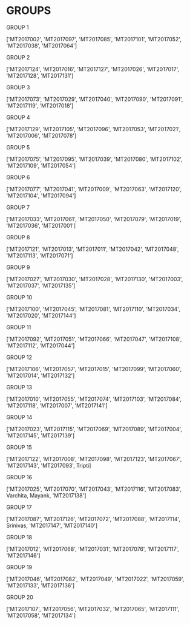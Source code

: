# GROUPS
GROUP 1

['MT2017002', 'MT2017097', 'MT2017085', 'MT2017101', 'MT2017052', 'MT2017038', 'MT2017064']

GROUP 2

['MT2017124', 'MT2017016', 'MT2017127', 'MT2017026', 'MT2017017', 'MT2017128', 'MT2017131']

GROUP 3

['MT2017073', 'MT2017029', 'MT2017040', 'MT2017090', 'MT2017091', 'MT2017119', 'MT2017018']

GROUP 4

['MT2017129', 'MT2017105', 'MT2017096', 'MT2017053', 'MT2017021', 'MT2017006', 'MT2017078']

GROUP 5

['MT2017075', 'MT2017095', 'MT2017039', 'MT2017080', 'MT2017102', 'MT2017109', 'MT2017054']

GROUP 6

['MT2017077', 'MT2017041', 'MT2017009', 'MT2017063', 'MT2017120', 'MT2017104', 'MT2017094']

GROUP 7

['MT2017033', 'MT2017061', 'MT2017050', 'MT2017079', 'MT2017019', 'MT2017036', 'MT2017001']

GROUP 8

['MT2017121', 'MT2017013', 'MT2017011', 'MT2017042', 'MT2017048', 'MT2017113', 'MT2017071']

GROUP 9

['MT2017027', 'MT2017030', 'MT2017028', 'MT2017130', 'MT2017003', 'MT2017037', 'MT2017135']

GROUP 10

['MT2017100', 'MT2017045', 'MT2017081', 'MT2017110', 'MT2017034', 'MT2017020', 'MT2017144']

GROUP 11

['MT2017092', 'MT2017051', 'MT2017066', 'MT2017047', 'MT2017108', 'MT2017112', 'MT2017044']

GROUP 12

['MT2017106', 'MT2017057', 'MT2017015', 'MT2017099', 'MT2017060', 'MT2017014', 'MT2017132']

GROUP 13

['MT2017010', 'MT2017055', 'MT2017074', 'MT2017103', 'MT2017084', 'MT2017118',
'MT2017007', 'MT2017141']

GROUP 14

['MT2017023', 'MT2017115', 'MT2017069', 'MT2017089', 'MT2017004', 'MT2017145', 'MT2017139']

GROUP 15

['MT2017122', 'MT2017008', 'MT2017098', 'MT2017123', 'MT2017067', 'MT2017143', 'MT2017093', Tripti]

GROUP 16

['MT2017025', 'MT2017070', 'MT2017043', 'MT2017116', 'MT2017083', Varchita,
Mayank, 'MT2017138']

GROUP 17

['MT2017087', 'MT2017126', 'MT2017072', 'MT2017088', 'MT2017114', Srinivas, 'MT2017147', 'MT2017140']

GROUP 18

['MT2017012', 'MT2017068', 'MT2017031', 'MT2017076', 'MT2017117', 'MT2017146']

GROUP 19

['MT2017046', 'MT2017082', 'MT2017049', 'MT2017022', 'MT2017059', 'MT2017133', 'MT2017136']

GROUP 20

['MT2017107', 'MT2017056', 'MT2017032', 'MT2017065', 'MT2017111', 'MT2017058', 'MT2017134']
